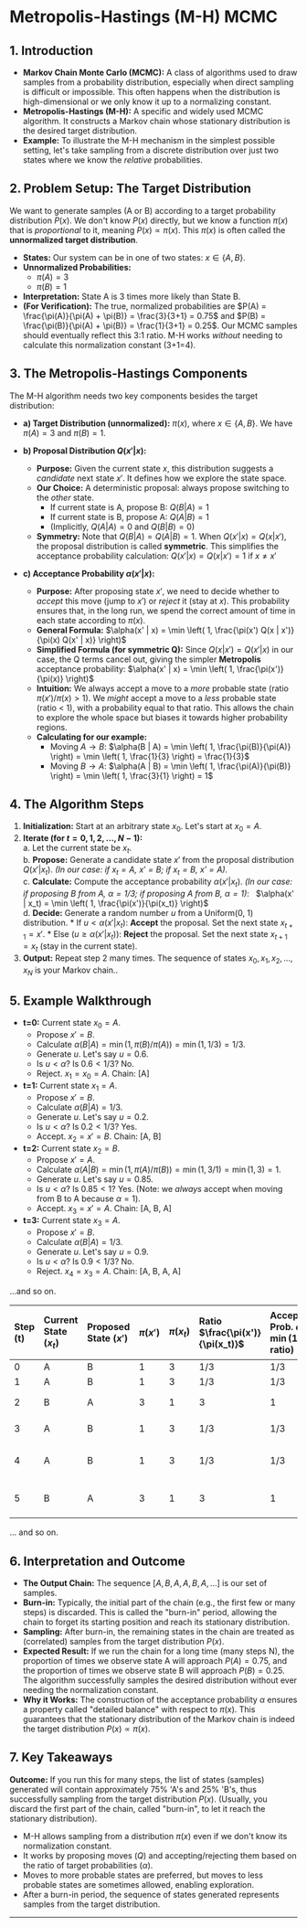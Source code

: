 # Metropolis-Hastings (M-H) MCMC

## **1. Introduction**

*   **Markov Chain Monte Carlo (MCMC):** A class of algorithms used to draw samples from a probability distribution, especially when direct sampling is difficult or impossible. This often happens when the distribution is high-dimensional or we only know it up to a normalizing constant.
*   **Metropolis-Hastings (M-H):** A specific and widely used MCMC algorithm. It constructs a Markov chain whose stationary distribution is the desired target distribution.
*   **Example:** To illustrate the M-H mechanism in the simplest possible setting, let's take sampling from a discrete distribution over just two states where we know the *relative* probabilities.

## **2. Problem Setup: The Target Distribution**

We want to generate samples (A or B) according to a target probability distribution $P(x)$. We don't know $P(x)$ directly, but we know a function $\pi(x)$ that is *proportional* to it, meaning $P(x) \propto \pi(x)$. This $\pi(x)$ is often called the **unnormalized target distribution**.

*   **States:** Our system can be in one of two states: $x \in \{A, B\}$.
*   **Unnormalized Probabilities:**
    *   $\pi(A) = 3$
    *   $\pi(B) = 1$
*   **Interpretation:** State A is 3 times more likely than State B.
*   **(For Verification):** The true, normalized probabilities are $P(A) = \frac{\pi(A)}{\pi(A) + \pi(B)} = \frac{3}{3+1} = 0.75$ and $P(B) = \frac{\pi(B)}{\pi(A) + \pi(B)} = \frac{1}{3+1} = 0.25$. Our MCMC samples should eventually reflect this 3:1 ratio. M-H works *without* needing to calculate this normalization constant (3+1=4).

## **3. The Metropolis-Hastings Components**

The M-H algorithm needs two key components besides the target distribution:

*   **a) Target Distribution (unnormalized):** $\pi(x)$, where $x \in \{A, B\}$. We have $\pi(A)=3$ and $\pi(B)=1$.

*   **b) Proposal Distribution $Q(x' | x)$:**
    *   **Purpose:** Given the current state $x$, this distribution suggests a *candidate* next state $x'$. It defines how we explore the state space.
    *   **Our Choice:** A deterministic proposal: always propose switching to the *other* state.
        *   If current state is A, propose B: $Q(B | A) = 1$
        *   If current state is B, propose A: $Q(A | B) = 1$
        *   (Implicitly, $Q(A | A) = 0$ and $Q(B | B) = 0$)
    *   **Symmetry:** Note that $Q(B | A) = Q(A | B) = 1$. When $Q(x' | x) = Q(x | x')$, the proposal distribution is called **symmetric**. This simplifies the acceptance probability calculation: $Q(x' | x) = Q(x | x') = 1$ if $x \neq x'$

*   **c) Acceptance Probability $\alpha(x' | x)$:**
    *   **Purpose:** After proposing state $x'$, we need to decide whether to *accept* this move (jump to $x'$) or *reject* it (stay at $x$). This probability ensures that, in the long run, we spend the correct amount of time in each state according to $\pi(x)$.
    *   **General Formula:**
        $\alpha(x' | x) = \min \left( 1, \frac{\pi(x') Q(x | x')}{\pi(x) Q(x' | x)} \right)$
    *   **Simplified Formula (for symmetric Q):** Since $Q(x | x') = Q(x' | x)$ in our case, the Q terms cancel out, giving the simpler **Metropolis** acceptance probability:
        $\alpha(x' | x) = \min \left( 1, \frac{\pi(x')}{\pi(x)} \right)$
    *   **Intuition:** We always accept a move to a *more* probable state (ratio $\pi(x')/\pi(x) > 1$). We *might* accept a move to a *less* probable state (ratio < 1), with a probability equal to that ratio. This allows the chain to explore the whole space but biases it towards higher probability regions.
    *   **Calculating for our example:**
        *   Moving $A \to B$: $\alpha(B | A) = \min \left( 1, \frac{\pi(B)}{\pi(A)} \right) = \min \left( 1, \frac{1}{3} \right) = \frac{1}{3}$
        *   Moving $B \to A$: $\alpha(A | B) = \min \left( 1, \frac{\pi(A)}{\pi(B)} \right) = \min \left( 1, \frac{3}{1} \right) = 1$

## **4. The Algorithm Steps**

1.  **Initialization:** Start at an arbitrary state $x_0$. Let's start at $x_0 = A$.</br>
2.  **Iterate (for $t = 0, 1, 2, ..., N-1$):**</br>
    a.  Let the current state be $x_t$.</br>
    b.  **Propose:** Generate a candidate state $x'$ from the proposal distribution $Q(x' | x_t)$.
        *(In our case: if $x_t=A$, $x'=B$; if $x_t=B$, $x'=A$).*</br>
    c.  **Calculate:** Compute the acceptance probability $\alpha(x' | x_t)$.
        *(In our case: if proposing B from A, $\alpha=1/3$; if proposing A from B, $\alpha=1$)*: $\:$ $\alpha(x' | x_t) = \min \left( 1, \frac{\pi(x')}{\pi(x_t)} \right)$</br>
    d.  **Decide:** Generate a random number $u$ from a Uniform(0, 1) distribution.
        *   If $u < \alpha(x' | x_t)$: **Accept** the proposal. Set the next state $x_{t+1} = x'$.
        *   Else ($u \ge \alpha(x' | x_t)$): **Reject** the proposal. Set the next state $x_{t+1} = x_t$ (stay in the current state).</br>
3.  **Output:** Repeat step 2 many times. The sequence of states $x_0, x_1, x_2, ..., x_N$  is your Markov chain..

## **5. Example Walkthrough**

*   **t=0:** Current state $x_0 = A$.
    *   Propose $x' = B$.
    *   Calculate $\alpha(B | A) = \min(1, \pi(B)/\pi(A)) = \min(1, 1/3) = 1/3$.
    *   Generate $u$. Let's say $u = 0.6$.
    *   Is $u < \alpha$? Is $0.6 < 1/3$? No.
    *   Reject. $x_1 = x_0 = A$. Chain: [A]
*   **t=1:** Current state $x_1 = A$.
    *   Propose $x' = B$.
    *   Calculate $\alpha(B | A) = 1/3$.
    *   Generate $u$. Let's say $u = 0.2$.
    *   Is $u < \alpha$? Is $0.2 < 1/3$? Yes.
    *   Accept. $x_2 = x' = B$. Chain: [A, B]
*   **t=2:** Current state $x_2 = B$.
    *   Propose $x' = A$.
    *   Calculate $\alpha(A | B) = \min(1, \pi(A)/\pi(B)) = \min(1, 3/1) = \min(1, 3) = 1$.
    *   Generate $u$. Let's say $u = 0.85$.
    *   Is $u < \alpha$? Is $0.85 < 1$? Yes. (Note: we *always* accept when moving from B to A because $\alpha=1$).
    *   Accept. $x_3 = x' = A$. Chain: [A, B, A]
*   **t=3:** Current state $x_3 = A$.
    *   Propose $x' = B$.
    *   Calculate $\alpha(B | A) = 1/3$.
    *   Generate $u$. Let's say $u = 0.9$.
    *   Is $u < \alpha$? Is $0.9 < 1/3$? No.
    *   Reject. $x_4 = x_3 = A$. Chain: [A, B, A, A]

...and so on.

| Step (t) | Current State ($x_t$) | Proposed State ($x'$) | $\pi(x')$ | $\pi(x_t)$ | Ratio $\frac{\pi(x')}{\pi(x_t)}$ | Acceptance Prob. $\alpha = \min(1, \text{ratio})$ | Random $u \sim U(0,1)$ | $u < \alpha$? | Decision | Next State ($x_{t+1}$) | Chain |
| :------- | :-------------------- | :-------------------- | :-------- | :-------- | :------------------------------------ | :----------------------------------------- | :---------------------- | :---------- | :--------- | :-------------------- | :------ |
| 0        | A                     | B                     | 1         | 3         | 1/3                                   | 1/3                                        | 0.6                     | No          | Reject     | A                     | [A]     |
| 1        | A                     | B                     | 1         | 3         | 1/3                                   | 1/3                                        | 0.2                     | Yes         | Accept     | B                     | [A, B]  |
| 2        | B                     | A                     | 3         | 1         | 3                                     | 1                                          | 0.85                    | Yes         | Accept     | A                     | [A, B, A] |
| 3        | A                     | B                     | 1         | 3         | 1/3                                   | 1/3                                        | 0.9                     | No          | Reject     | A                     | [A, B, A, A] |
| 4        | A                     | B                     | 1         | 3         | 1/3                                   | 1/3                                        | 0.15                    | Yes         | Accept     | B                     | [A, B, A, A, B] |
| 5        | B                     | A                     | 3         | 1         | 3                                     | 1                                          | 0.5                     | Yes         | Accept     | A                     | [A, B, A, A, B, A] |

... and so on.

## **6. Interpretation and Outcome**

*   **The Output Chain:** The sequence $[A, B, A, A, B, A, ...]$ is our set of samples.
*   **Burn-in:** Typically, the initial part of the chain (e.g., the first few or many steps) is discarded. This is called the "burn-in" period, allowing the chain to forget its starting position and reach its stationary distribution.
*   **Sampling:** After burn-in, the remaining states in the chain are treated as (correlated) samples from the target distribution $P(x)$.
*   **Expected Result:** If we run the chain for a long time (many steps N), the proportion of times we observe state A will approach $P(A)=0.75$, and the proportion of times we observe state B will approach $P(B)=0.25$. The algorithm successfully samples the desired distribution without ever needing the normalization constant.
*   **Why it Works:** The construction of the acceptance probability $\alpha$ ensures a property called "detailed balance" with respect to $\pi(x)$. This guarantees that the stationary distribution of the Markov chain is indeed the target distribution $P(x) \propto \pi(x)$.

## **7. Key Takeaways**

**Outcome:** If you run this for many steps, the list of states (samples) generated will contain approximately 75% 'A's and 25% 'B's, thus successfully sampling from the target distribution $P(x)$. (Usually, you discard the first part of the chain, called "burn-in", to let it reach the stationary distribution).

*   M-H allows sampling from a distribution $\pi(x)$ even if we don't know its normalization constant.
*   It works by proposing moves ($Q$) and accepting/rejecting them based on the ratio of target probabilities ($\alpha$).
*   Moves to more probable states are preferred, but moves to less probable states are sometimes allowed, enabling exploration.
*   After a burn-in period, the sequence of states generated represents samples from the target distribution.

---